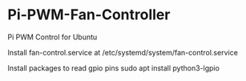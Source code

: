 # Pi-PWM-Fan-Controller
 Pi PWM Control for Ubuntu

Install fan-control.service at 
/etc/systemd/system/fan-control.service


Install packages to read gpio pins
sudo apt install python3-lgpio
